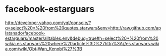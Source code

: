 facebook-estarguars
===================

http://developer.yahoo.com/yql/console/?q=select%20*%20from%20quotes.starwars&env=http://raw.github.com/aplatanado/facebook-estarguars/master/alltables.env&debug=true#h=select%20*%20from%20wikia.es.starwars%20where%20article%3D%27http%3A//es.starwars.wikia.com/wiki/Obi-Wan_Kenobi%27%3B
